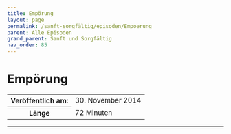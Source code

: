 ```yaml
---
title: Empörung
layout: page
permalink: /sanft-sorgfältig/episoden/Empoerung
parent: Alle Episoden
grand_parent: Sanft und Sorgfältig
nav_order: 85
---
```


# Empörung
<table class="resp-table dcf-table dcf-table-responsive dcf-table-bordered dcf-table-striped dcf-w-100%">
                    <tbody>
                        <tr>
                            <th scope="row">Veröffentlich am:</th>
                            <td data-label="Veröffentlich am:">30. November 2014</td>
                        </tr>
                        <tr>
                            <th scope="row">Länge </th>
                            <td data-label="Länge ">72 Minuten</td>
                        </tr></tbody>
                </table>

***


